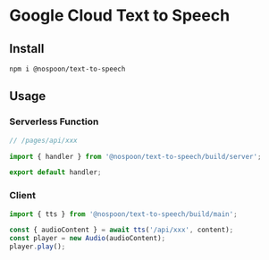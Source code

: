 # Google Cloud Text to Speech

## Install

```
npm i @nospoon/text-to-speech
```

## Usage

### Serverless Function

```typescript
// /pages/api/xxx

import { handler } from '@nospoon/text-to-speech/build/server';

export default handler;
```

### Client

```typescript
import { tts } from '@nospoon/text-to-speech/build/main';

const { audioContent } = await tts('/api/xxx', content);
const player = new Audio(audioContent);
player.play();
```
